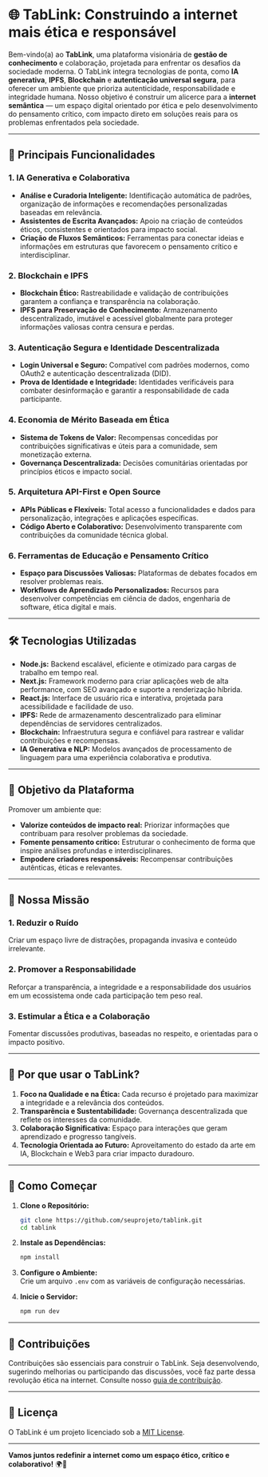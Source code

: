# 🌐 **TabLink: Construindo a internet mais ética e responsável**

Bem-vindo(a) ao **TabLink**, uma plataforma visionária de **gestão de conhecimento** e colaboração, projetada para enfrentar os desafios da sociedade moderna. O TabLink integra tecnologias de ponta, como **IA generativa**, **IPFS**, **Blockchain** e **autenticação universal segura**, para oferecer um ambiente que prioriza autenticidade, responsabilidade e integridade humana. Nosso objetivo é construir um alicerce para a **internet semântica** — um espaço digital orientado por ética e pelo desenvolvimento do pensamento crítico, com impacto direto em soluções reais para os problemas enfrentados pela sociedade.

---

## 🧩 **Principais Funcionalidades**

### **1. IA Generativa e Colaborativa**
- **Análise e Curadoria Inteligente:** Identificação automática de padrões, organização de informações e recomendações personalizadas baseadas em relevância.  
- **Assistentes de Escrita Avançados:** Apoio na criação de conteúdos éticos, consistentes e orientados para impacto social.  
- **Criação de Fluxos Semânticos:** Ferramentas para conectar ideias e informações em estruturas que favorecem o pensamento crítico e interdisciplinar.  

### **2. Blockchain e IPFS**
- **Blockchain Ético:** Rastreabilidade e validação de contribuições garantem a confiança e transparência na colaboração.  
- **IPFS para Preservação de Conhecimento:** Armazenamento descentralizado, imutável e acessível globalmente para proteger informações valiosas contra censura e perdas.  

### **3. Autenticação Segura e Identidade Descentralizada**
- **Login Universal e Seguro:** Compatível com padrões modernos, como OAuth2 e autenticação descentralizada (DID).  
- **Prova de Identidade e Integridade:** Identidades verificáveis para combater desinformação e garantir a responsabilidade de cada participante.  

### **4. Economia de Mérito Baseada em Ética**
- **Sistema de Tokens de Valor:** Recompensas concedidas por contribuições significativas e úteis para a comunidade, sem monetização externa.  
- **Governança Descentralizada:** Decisões comunitárias orientadas por princípios éticos e impacto social.  

### **5. Arquitetura API-First e Open Source**
- **APIs Públicas e Flexíveis:** Total acesso a funcionalidades e dados para personalização, integrações e aplicações específicas.  
- **Código Aberto e Colaborativo:** Desenvolvimento transparente com contribuições da comunidade técnica global.  

### **6. Ferramentas de Educação e Pensamento Crítico**
- **Espaço para Discussões Valiosas:** Plataformas de debates focados em resolver problemas reais.  
- **Workflows de Aprendizado Personalizados:** Recursos para desenvolver competências em ciência de dados, engenharia de software, ética digital e mais.  

---

## 🛠️ **Tecnologias Utilizadas**

- **Node.js:** Backend escalável, eficiente e otimizado para cargas de trabalho em tempo real.  
- **Next.js:** Framework moderno para criar aplicações web de alta performance, com SEO avançado e suporte a renderização híbrida.  
- **React.js:** Interface de usuário rica e interativa, projetada para acessibilidade e facilidade de uso.  
- **IPFS:** Rede de armazenamento descentralizado para eliminar dependências de servidores centralizados.  
- **Blockchain:** Infraestrutura segura e confiável para rastrear e validar contribuições e recompensas.  
- **IA Generativa e NLP:** Modelos avançados de processamento de linguagem para uma experiência colaborativa e produtiva.  

---

## 🎯 **Objetivo da Plataforma**

Promover um ambiente que:
- **Valorize conteúdos de impacto real:** Priorizar informações que contribuam para resolver problemas da sociedade.  
- **Fomente pensamento crítico:** Estruturar o conhecimento de forma que inspire análises profundas e interdisciplinares.  
- **Empodere criadores responsáveis:** Recompensar contribuições autênticas, éticas e relevantes.  

---

## 🚀 **Nossa Missão**

### **1. Reduzir o Ruído**
Criar um espaço livre de distrações, propaganda invasiva e conteúdo irrelevante.

### **2. Promover a Responsabilidade**
Reforçar a transparência, a integridade e a responsabilidade dos usuários em um ecossistema onde cada participação tem peso real.

### **3. Estimular a Ética e a Colaboração**
Fomentar discussões produtivas, baseadas no respeito, e orientadas para o impacto positivo.

---

## 🔑 **Por que usar o TabLink?**

1. **Foco na Qualidade e na Ética:** Cada recurso é projetado para maximizar a integridade e a relevância dos conteúdos.  
2. **Transparência e Sustentabilidade:** Governança descentralizada que reflete os interesses da comunidade.  
3. **Colaboração Significativa:** Espaço para interações que geram aprendizado e progresso tangíveis.  
4. **Tecnologia Orientada ao Futuro:** Aproveitamento do estado da arte em IA, Blockchain e Web3 para criar impacto duradouro.  

---

## 📂 **Como Começar**

1. **Clone o Repositório:**  
   ```bash
   git clone https://github.com/seuprojeto/tablink.git
   cd tablink
   ```
2. **Instale as Dependências:**  
   ```bash
   npm install
   ```
3. **Configure o Ambiente:**  
   Crie um arquivo `.env` com as variáveis de configuração necessárias.  

4. **Inicie o Servidor:**  
   ```bash
   npm run dev
   ```

---

## 🤝 **Contribuições**

Contribuições são essenciais para construir o TabLink. Seja desenvolvendo, sugerindo melhorias ou participando das discussões, você faz parte dessa revolução ética na internet. Consulte nosso [guia de contribuição](./CONTRIBUTING.md).

---

## 📜 **Licença**

O TabLink é um projeto licenciado sob a [MIT License](./LICENSE).  

---

**Vamos juntos redefinir a internet como um espaço ético, crítico e colaborativo!** 🌍🚀
